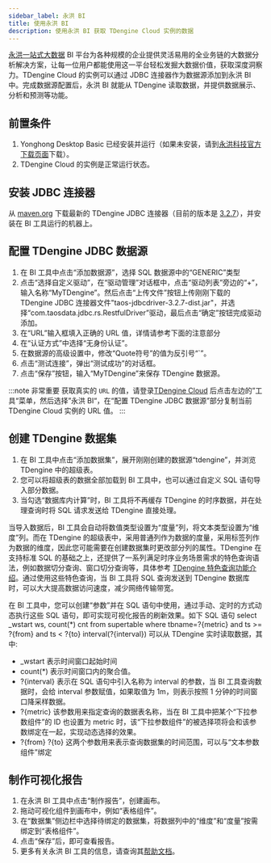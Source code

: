 ```yaml
---
sidebar_label: 永洪 BI
title: 使用永洪 BI
description: 使用永洪 BI 获取 TDengine Cloud 实例的数据
---
```


[永洪一站式大数据](https://www.yonghongtech.com) BI 平台为各种规模的企业提供灵活易用的全业务链的大数据分析解决方案，让每一位用户都能使用这一平台轻松发掘大数据价值，获取深度洞察力。TDengine Cloud 的实例可以通过 JDBC 连接器作为数据源添加到永洪 BI 中。完成数据源配置后，永洪 BI 就能从 TDengine 读取数据，并提供数据展示、分析和预测等功能。

## 前置条件

1. Yonghong Desktop Basic 已经安装并运行（如果未安装，请到[永洪科技官方下载页面](https://www.yonghongtech.com/cp/desktop/)下载）。
2. TDengine Cloud 的实例是正常运行状态。

## 安装 JDBC 连接器

从 [maven.org](https://central.sonatype.com/artifact/com.taosdata.jdbc/taos-jdbcdriver/versions1) 下载最新的 TDengine JDBC 连接器（目前的版本是 [3.2.7](https://repo1.maven.org/maven2/com/taosdata/jdbc/taos-jdbcdriver/3.2.7/taos-jdbcdriver-3.2.7-dist.jar)），并安装在 BI 工具运行的机器上。

## 配置 TDengine JDBC 数据源

1. 在 BI 工具中点击“添加数据源”，选择 SQL 数据源中的“GENERIC”类型
2. 点击“选择自定义驱动”，在“驱动管理”对话框中，点击“驱动列表”旁边的“+”，输入名称“MyTDengine”。然后点击“上传文件”按钮上传刚刚下载的 TDengine JDBC 连接器文件"taos-jdbcdriver-3.2.7-dist.jar"，并选择“com.taosdata.jdbc.rs.RestfulDriver”驱动，最后点击“确定”按钮完成驱动添加。
3. 在“URL”输入框填入正确的 URL 值，详情请参考下面的注意部分
4. 在“认证方式”中选择“无身份认证”。
5. 在数据源的高级设置中，修改“Quote符号”的值为反引号“`”。
6. 点击“测试连接”，弹出“测试成功”的对话框。
7. 点击“保存”按钮，输入“MyTDengine”来保存 TDengine 数据源。

:::note 非常重要
获取真实的 `URL` 的值，请登录[TDengine Cloud](https://cloud.taosdata.com) 后点击左边的”工具“菜单，然后选择”永洪 BI“，在“配置 TDengine JDBC 数据源”部分复制当前 TDengine Cloud 实例的 URL 值。
:::

## 创建 TDengine 数据集

1. 在 BI 工具中点击“添加数据集”，展开刚刚创建的数据源“tdengine”，并浏览 TDengine 中的超级表。
2. 您可以将超级表的数据全部加载到 BI 工具中，也可以通过自定义 SQL 语句导入部分数据。
3. 当勾选“数据库内计算”时，BI 工具将不再缓存 TDengine 的时序数据，并在处理查询时将 SQL 请求发送给 TDengine 直接处理。

当导入数据后，BI 工具会自动将数值类型设置为“度量”列，将文本类型设置为“维度”列。而在 TDengine 的超级表中，采用普通列作为数据的度量，采用标签列作为数据的维度，因此您可能需要在创建数据集时更改部分列的属性。TDengine 在支持标准 SQL 的基础之上，还提供了一系列满足时序业务场景需求的特色查询语法，例如数据切分查询、窗口切分查询等，具体参考 [TDengine 特色查询功能介绍](https://docs.taosdata.com/taos-sql/distinguished/)。通过使用这些特色查询，当 BI 工具将 SQL 查询发送到 TDengine 数据库时，可以大大提高数据访问速度，减少网络传输带宽。

在 BI 工具中，您可以创建“参数”并在 SQL 语句中使用，通过手动、定时的方式动态执行这些 SQL 语句，即可实现可视化报告的刷新效果。如下 SQL 语句   select _wstart ws, count(*) cnt from supertable where tbname=?{metric} and ts >= ?{from} and ts < ?{to} interval(?{interval})    可以从 TDengine 实时读取数据，其中:

- \_wstart 表示时间窗口起始时间
- count(*) 表示时间窗口内的聚合值。
- ?{interval} 表示在 SQL 语句中引入名称为 interval 的参数，当 BI 工具查询数据时，会给 interval 参数赋值，如果取值为 1m，则表示按照 1 分钟的时间窗口降采样数据。
- ?{metric} 该参数用来指定查询的数据表名称，当在 BI 工具中把某个“下拉参数组件”的 ID 也设置为 metric 时，该“下拉参数组件”的被选择项将会和该参数绑定在一起，实现动态选择的效果。
- ?{from} ?{to} 这两个参数用来表示查询数据集的时间范围，可以与“文本参数组件”绑定

## 制作可视化报告

1. 在永洪 BI 工具中点击“制作报告”，创建画布。
2. 拖动可视化组件到画布中，例如“表格组件”。
3. 在“数据集”侧边栏中选择待绑定的数据集，将数据列中的“维度”和“度量”按需绑定到“表格组件”。
4. 点击“保存”后，即可查看报告。
5. 更多有关永洪 BI 工具的信息，请查询其[帮助文档](https://www.yonghongtech.com/help/Z-Suite/10.0/ch/)。
